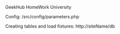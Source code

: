 GeekHub HomeWork University

Config:
/src/config/parameters.php

Creating tables and load fixtures:
http://siteName/db
